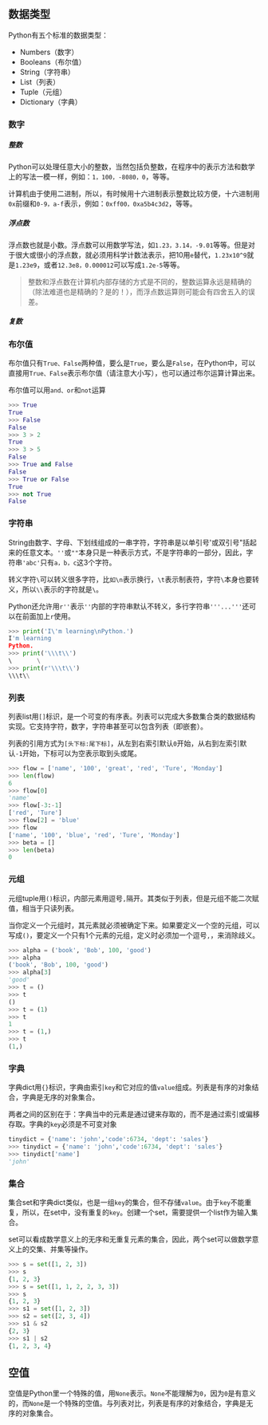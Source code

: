 ## 数据类型
Python有五个标准的数据类型：
* Numbers（数字）
* Booleans（布尔值）
* String（字符串）
* List（列表）
* Tuple（元组）
* Dictionary（字典）

### 数字
##### 整数
Python可以处理任意大小的整数，当然包括负整数，在程序中的表示方法和数学上的写法一模一样，例如：`1，100，-8080，0`，等等。

计算机由于使用二进制，所以，有时候用十六进制表示整数比较方便，十六进制用`0x`前缀和`0-9，a-f`表示，例如：`0xff00，0xa5b4c3d2`，等等。

##### 浮点数
浮点数也就是小数。浮点数可以用数学写法，如`1.23，3.14，-9.01`等等。但是对于很大或很小的浮点数，就必须用科学计数法表示，把10用`e`替代，`1.23x10^9`就是`1.23e9`，或者`12.3e8，0.000012`可以写成`1.2e-5`等等。
> 整数和浮点数在计算机内部存储的方式是不同的，整数运算永远是精确的（除法难道也是精确的？是的！），而浮点数运算则可能会有四舍五入的误差。

##### 复数

### 布尔值
布尔值只有`True、False`两种值，要么是`True`，要么是`False`，在Python中，可以直接用`True、False`表示布尔值（请注意大小写），也可以通过布尔运算计算出来。

布尔值可以用`and、or`和`not`运算
```Python
>>> True
True
>>> False
False
>>> 3 > 2
True
>>> 3 > 5
False
>>> True and False
False
>>> True or False
True
>>> not True
False
```

### 字符串
String由数字、字母、下划线组成的一串字符，字符串是以单引号'或双引号"括起来的任意文本。`''`或`""`本身只是一种表示方式，不是字符串的一部分，因此，字符串`'abc'`只有`a，b，c`这3个字符。

转义字符`\`可以转义很多字符，比`如\n`表示换行，`\t`表示制表符，字符`\`本身也要转义，所以`\\`表示的字符就是`\`。

Python还允许用`r''`表示`''`内部的字符串默认不转义，多行字符串`'''...'''`还可以在前面加上`r`使用。

```Python
>>> print('I\'m learning\nPython.')
I'm learning
Python.
>>> print('\\\t\\')
\       \
>>> print(r'\\\t\\')
\\\t\\
```

### 列表
列表list用`[]`标识，是一个可变的有序表。列表可以完成大多数集合类的数据结构实现。它支持字符，数字，字符串甚至可以包含列表（即嵌套）。

列表的引用方式为`[头下标:尾下标]`，从左到右索引默认`0`开始，从右到左索引默认`-1`开始，下标可以为空表示取到头或尾。

```Python
>>> flow = ['name', '100', 'great', 'red', 'Ture', 'Monday']
>>> len(flow)
6
>>> flow[0]
'name'
>>> flow[-3:-1]
['red', 'Ture']
>>> flow[2] = 'blue'
>>> flow
['name', '100', 'blue', 'red', 'Ture', 'Monday']
>>> beta = []
>>> len(beta)
0
```

### 元组
元组tuple用`()`标识，内部元素用逗号`,`隔开。其类似于列表，但是元组不能二次赋值，相当于只读列表。

当你定义一个元组时，其元素就必须被确定下来。如果要定义一个空的元组，可以写成`()`，要定义一个只有1个元素的元组，定义时必须加一个逗号`,`，来消除歧义。

```Python
>>> alpha = ('book', 'Bob', 100, 'good')
>>> alpha
('book', 'Bob', 100, 'good')
>>> alpha[3]
'good'
>>> t = ()
>>> t
()
>>> t = (1)
>>> t
1
>>> t = (1,)
>>> t
(1,)
```

### 字典
字典dict用`{}`标识，字典由索引`key`和它对应的值`value`组成。列表是有序的对象结合，字典是无序的对象集合。

两者之间的区别在于：字典当中的元素是通过键来存取的，而不是通过索引或偏移存取。字典的`key`必须是不可变对象

```Python
tinydict = {'name': 'john','code':6734, 'dept': 'sales'}
>>> tinydict = {'name': 'john','code':6734, 'dept': 'sales'}
>>> tinydict['name']
'john'
```

### 集合
集合set和字典dict类似，也是一组`key`的集合，但不存储`value`。由于`key`不能重复，所以，在set中，没有重复的`key`。创建一个set，需要提供一个list作为输入集合。

set可以看成数学意义上的无序和无重复元素的集合，因此，两个set可以做数学意义上的交集、并集等操作。

```Python
>>> s = set([1, 2, 3])
>>> s
{1, 2, 3}
>>> s = set([1, 1, 2, 2, 3, 3])
>>> s
{1, 2, 3}
>>> s1 = set([1, 2, 3])
>>> s2 = set([2, 3, 4])
>>> s1 & s2
{2, 3}
>>> s1 | s2
{1, 2, 3, 4}
```

## 空值
空值是Python里一个特殊的值，用`None`表示。`None`不能理解为`0`，因为`0`是有意义的，而`None`是一个特殊的空值。与列表对比，列表是有序的对象结合，字典是无序的对象集合。
